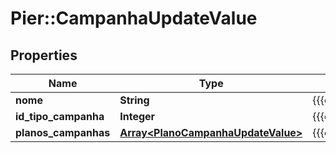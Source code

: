# Pier::CampanhaUpdateValue

## Properties
Name | Type | Description | Notes
------------ | ------------- | ------------- | -------------
**nome** | **String** | {{{campanha_update_nome_value}}} | [optional] 
**id_tipo_campanha** | **Integer** | {{{campanha_update_id_tipo_campanha_value}}} | [optional] 
**planos_campanhas** | [**Array&lt;PlanoCampanhaUpdateValue&gt;**](PlanoCampanhaUpdateValue.md) | {{{campanha_update_planos_campanhas_value}}} | [optional] 


